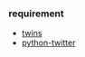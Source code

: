 

### requirement

- [twins](https://github.com/coins13/twins)
- [python-twitter](https://github.com/bear/python-twitter)
